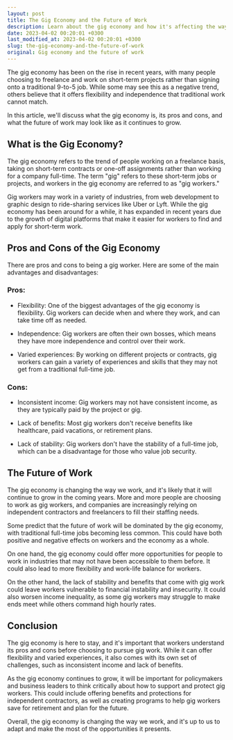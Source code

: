 ```yaml
---
layout: post
title: The Gig Economy and the Future of Work
description: Learn about the gig economy and how it's affecting the way we work and make money in the future.
date: 2023-04-02 00:20:01 +0300
last_modified_at: 2023-04-02 00:20:01 +0300
slug: the-gig-economy-and-the-future-of-work
original: Gig economy and the future of work
---
```

The gig economy has been on the rise in recent years, with many people choosing to freelance and work on short-term projects rather than signing onto a traditional 9-to-5 job. While some may see this as a negative trend, others believe that it offers flexibility and independence that traditional work cannot match.

In this article, we'll discuss what the gig economy is, its pros and cons, and what the future of work may look like as it continues to grow.

## What is the Gig Economy?

The gig economy refers to the trend of people working on a freelance basis, taking on short-term contracts or one-off assignments rather than working for a company full-time. The term "gig" refers to these short-term jobs or projects, and workers in the gig economy are referred to as "gig workers."

Gig workers may work in a variety of industries, from web development to graphic design to ride-sharing services like Uber or Lyft. While the gig economy has been around for a while, it has expanded in recent years due to the growth of digital platforms that make it easier for workers to find and apply for short-term work.

## Pros and Cons of the Gig Economy

There are pros and cons to being a gig worker. Here are some of the main advantages and disadvantages:

### Pros:

- Flexibility: One of the biggest advantages of the gig economy is flexibility. Gig workers can decide when and where they work, and can take time off as needed.

- Independence: Gig workers are often their own bosses, which means they have more independence and control over their work.

- Varied experiences: By working on different projects or contracts, gig workers can gain a variety of experiences and skills that they may not get from a traditional full-time job.

### Cons:

- Inconsistent income: Gig workers may not have consistent income, as they are typically paid by the project or gig.

- Lack of benefits: Most gig workers don't receive benefits like healthcare, paid vacations, or retirement plans.

- Lack of stability: Gig workers don't have the stability of a full-time job, which can be a disadvantage for those who value job security.

## The Future of Work

The gig economy is changing the way we work, and it's likely that it will continue to grow in the coming years. More and more people are choosing to work as gig workers, and companies are increasingly relying on independent contractors and freelancers to fill their staffing needs.

Some predict that the future of work will be dominated by the gig economy, with traditional full-time jobs becoming less common. This could have both positive and negative effects on workers and the economy as a whole.

On one hand, the gig economy could offer more opportunities for people to work in industries that may not have been accessible to them before. It could also lead to more flexibility and work-life balance for workers.

On the other hand, the lack of stability and benefits that come with gig work could leave workers vulnerable to financial instability and insecurity. It could also worsen income inequality, as some gig workers may struggle to make ends meet while others command high hourly rates.

## Conclusion

The gig economy is here to stay, and it's important that workers understand its pros and cons before choosing to pursue gig work. While it can offer flexibility and varied experiences, it also comes with its own set of challenges, such as inconsistent income and lack of benefits.

As the gig economy continues to grow, it will be important for policymakers and business leaders to think critically about how to support and protect gig workers. This could include offering benefits and protections for independent contractors, as well as creating programs to help gig workers save for retirement and plan for the future.

Overall, the gig economy is changing the way we work, and it's up to us to adapt and make the most of the opportunities it presents.